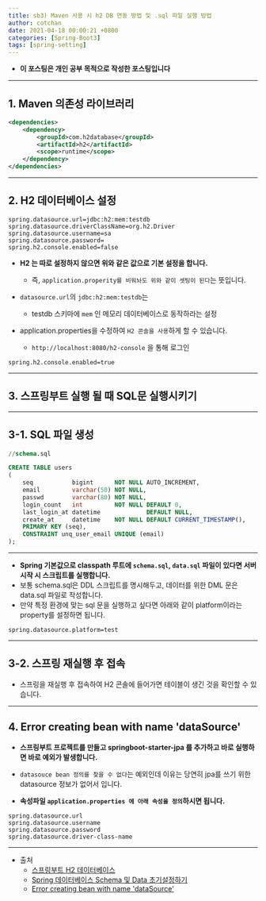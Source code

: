 ```yaml
---
title: sb3) Maven 사용 시 h2 DB 연동 방법 및 .sql 파일 실행 방법
author: cotchan 
date: 2021-04-18 00:00:21 +0800 
categories: [Spring-Boot3]
tags: [spring-setting] 
---
```


+ **이 포스팅은 개인 공부 목적으로 작성한 포스팅입니다**

---

## 1. Maven 의존성 라이브러리

```xml
<dependencies>
    <dependency>
        <groupId>com.h2database</groupId>
        <artifactId>h2</artifactId>
        <scope>runtime</scope>
    </dependency>
</dependencies>
```

---


## 2. H2 데이터베이스 설정

```
spring.datasource.url=jdbc:h2:mem:testdb
spring.datasource.driverClassName=org.h2.Driver
spring.datasource.username=sa  
spring.datasource.password=  
spring.h2.console.enabled=false  
```

+ **H2 는 따로 설정하지 않으면 위와 같은 값으로 기본 설정을 합니다.**
  + 즉, `application.properity를 비워놔도 위와 같이 셋팅이 된다`는 뜻입니다.

+ `datasource.url`의 `jdbc:h2:mem:testdb`는 
  + testdb 스키마에 `mem` 인 메모리 데이터베이스로 동작하라는 설정

+ application.properties을 수정하여 `H2 콘솔을 사용`하게 할 수 있습니다.
  + `http://localhost:8080/h2-console` 을 통해 로그인

```
spring.h2.console.enabled=true
```

---

## 3. 스프링부트 실행 될 때 SQL문 실행시키기

---

## 3-1. SQL 파일 생성

```sql
//schema.sql

CREATE TABLE users
(
    seq           bigint      NOT NULL AUTO_INCREMENT,
    email         varchar(50) NOT NULL,
    passwd        varchar(80) NOT NULL,
    login_count   int         NOT NULL DEFAULT 0,
    last_login_at datetime             DEFAULT NULL,
    create_at     datetime    NOT NULL DEFAULT CURRENT_TIMESTAMP(),
    PRIMARY KEY (seq),
    CONSTRAINT unq_user_email UNIQUE (email)
);
```

---

+ **Spring 기본값으로 classpath 루트에 `schema.sql`, `data.sql` 파일이 있다면 서버 시작 시 스크립트를 실행합니다.**
+ 보통 schema.sql은 DDL 스크립트를 명시해두고, 데이터를 위한 DML 문은 data.sql 파일로 작성합니다. 
+ 만약 특정 환경에 맞는 sql 문을 실행하고 싶다면 아래와 같이 platform이라는 property를 설정하면 됩니다.

```
spring.datasource.platform=test
```

---

## 3-2. 스프링 재실행 후 접속

+ 스프링을 재실행 후 접속하여 H2 콘솔에 들어가면 테이블이 생긴 것을 확인할 수 있습니다.


---

## 4. Error creating bean with name 'dataSource'

+ **스프링부트 프로젝트를 만들고 springboot-starter-jpa 를 추가하고 바로 실행하면 바로 예외가 발생합니다.**

+ `datasouce bean 정의를 찾을 수 없다`는 예외인데 이유는 당연히 jpa를 쓰기 위한 datasource 정보가 없어서 입니다.

+ **속성파일 `application.properties 에 아래 속성을 정의`하시면 됩니다.**

```
spring.datasource.url
spring.datasource.username
spring.datasource.password
spring.datasource.driver-class-name
```

---

+ 출처
  + [스프링부트 H2 데이터베이스](https://developerhive.tistory.com/34)
  + [Spring 데이터베이스 Schema 및 Data 초기설정하기](https://wan-blog.tistory.com/52)
  + [Error creating bean with name 'dataSource'](https://thecodinglog.github.io/spring/springboot/2020/04/17/bean-creation-exception.html)
